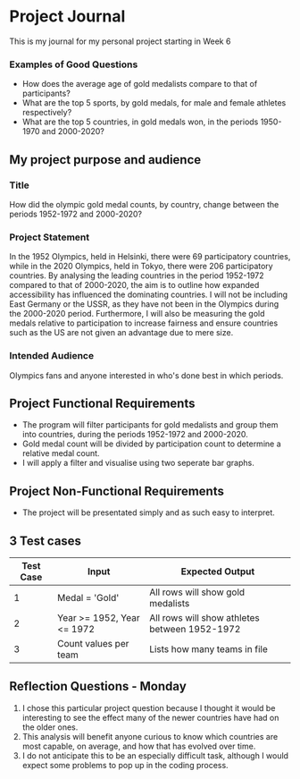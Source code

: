 # Project Journal
This is my journal for my personal project starting in Week 6
### Examples of Good Questions
- How does the average age of gold medalists compare to that of participants?
- What are the top 5 sports, by gold medals, for male and female athletes respectively?
- What are the top 5 countries, in gold medals won, in the periods 1950-1970 and 2000-2020?
## My project purpose and audience
### Title
How did the olympic gold medal counts, by country, change between the periods 1952-1972 and 2000-2020?
### Project Statement
In the 1952 Olympics, held in Helsinki, there were 69 participatory countries, while in the 2020 Olympics, held in Tokyo, there were 206 participatory countries. By analysing the leading countries in the period 1952-1972 compared to that of 2000-2020, the aim is to outline how expanded accessibility has influenced the dominating countries. I will not be including East Germany or the USSR, as they have not been in the Olympics during the 2000-2020 period. Furthermore, I will also be measuring the gold medals relative to participation to increase fairness and ensure countries such as the US are not given an advantage due to mere size.
### Intended Audience
Olympics fans and anyone interested in who's done best in which periods.
## Project Functional Requirements
- The program will filter participants for gold medalists and group them into countries, during the periods 1952-1972 and 2000-2020.
- Gold medal count will be divided by participation count to determine a relative medal count.
- I will apply a filter and visualise using two seperate bar graphs.
## Project Non-Functional Requirements
- The project will be presentated simply and as such easy to interpret.
## 3 Test cases

| Test Case              | Input                                | Expected Output                               |
|------------------------|--------------------------------------|-----------------------------------------------|
| 1                      | Medal = 'Gold'                       | All rows will show gold medalists             |
| 2                      | Year >= 1952, Year <= 1972           | All rows will show athletes between 1952-1972 |
| 3                      | Count values per team                | Lists how many teams in file                  |

## Reflection Questions - Monday
1. I chose this particular project question because I thought it would be interesting to see the effect many of the newer countries have had on the older ones.
2. This analysis will benefit anyone curious to know which countries are most capable, on average, and how that has evolved over time.
3. I do not anticipate this to be an especially difficult task, although I would expect some problems to pop up in the coding process.


